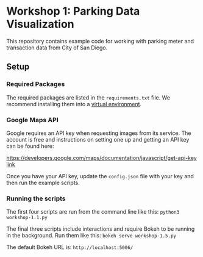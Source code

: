 # Workshop 1: Parking Data Visualization
This repository contains example code for working with parking meter and transaction data from City of San Diego.

## Setup

### Required Packages

The required packages are listed in the `requirements.txt` file. We recommend installing them into a [virtual environment](https://virtualenv.pypa.io/en/stable/userguide/).

### Google Maps API
Google requires an API key when requesting images from its service. The account is free and instructions on setting one up and getting an API key can be found here:

[https://developers.google.com/maps/documentation/javascript/get-api-key link](https://developers.google.com/maps/documentation/javascript/get-api-key)

Once you have your API key, update the `config.json` file with your key and then run the example scripts.

### Running the scripts
The first four scripts are run from the command line like this: `python3 workshop-1.1.py`

The final three scripts include interactions and require Bokeh to be running in the background.  Run them like this:
`bokeh serve workshop-1.5.py`

The default Bokeh URL is: `http://localhost:5006/`
